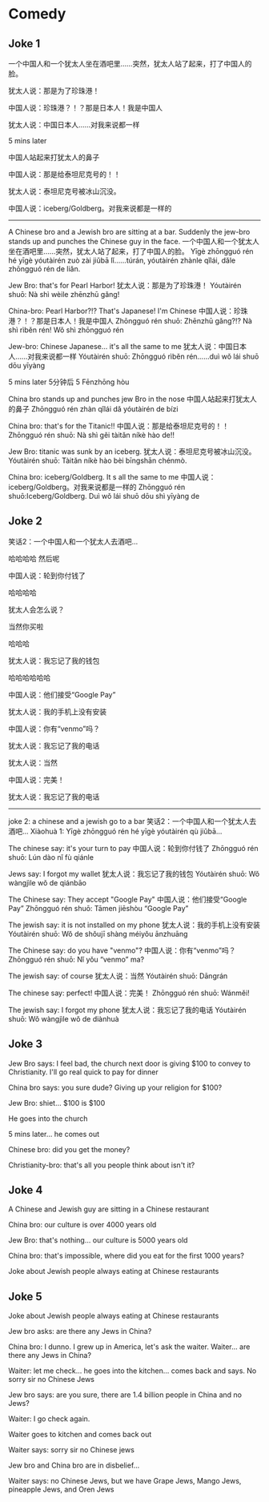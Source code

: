 # Comedy

## Joke 1
一个中国人和一个犹太人坐在酒吧里……突然，犹太人站了起来，打了中国人的脸。

犹太人说：那是为了珍珠港！

中国人说：珍珠港？！？那是日本人！我是中国人

犹太人说：中国日本人……对我来说都一样

5 mins later

中国人站起来打犹太人的鼻子

中国人说：那是给泰坦尼克号的！！

犹太人说：泰坦尼克号被冰山沉没。

中国人说：iceberg/Goldberg。对我来说都是一样的

---

A Chinese bro and a Jewish bro are sitting at a bar. Suddenly the jew-bro stands up and punches the Chinese guy in the face.
一个中国人和一个犹太人坐在酒吧里……突然，犹太人站了起来，打了中国人的脸。
Yīgè zhōngguó rén hé yīgè yóutàirén zuò zài jiǔbā lǐ……túrán, yóutàirén zhànle qǐlái, dǎle zhōngguó rén de liǎn.

Jew Bro: that's for Pearl Harbor!
犹太人说：那是为了珍珠港！
Yóutàirén shuō: Nà shì wèile zhēnzhū gǎng!

China-bro: Pearl Harbor?!? That's Japanese! I'm Chinese
中国人说：珍珠港？！？那是日本人！我是中国人
Zhōngguó rén shuō: Zhēnzhū gǎng?!? Nà shì rìběn rén! Wǒ shì zhōngguó rén

Jew-bro: Chinese Japanese... it's all the same to me
犹太人说：中国日本人……对我来说都一样
Yóutàirén shuō: Zhōngguó rìběn rén……duì wǒ lái shuō dōu yīyàng

5 mins later
5分钟后
5 Fēnzhōng hòu

China bro stands up and punches jew Bro in the nose
中国人站起来打犹太人的鼻子
Zhōngguó rén zhàn qǐlái dǎ yóutàirén de bízi

China bro: that's for the Titanic!!
中国人说：那是给泰坦尼克号的！！
Zhōngguó rén shuō: Nà shì gěi tàitǎn níkè hào de!!

Jew Bro: titanic was sunk by an iceberg.
犹太人说：泰坦尼克号被冰山沉没。
Yóutàirén shuō: Tàitǎn níkè hào bèi bīngshān chénmò.

China bro: iceberg/Goldberg.   It s all the same to me
中国人说：iceberg/Goldberg。对我来说都是一样的
Zhōngguó rén shuō:Iceberg/Goldberg. Duì wǒ lái shuō dōu shì yīyàng de

## Joke 2
笑话2：一个中国人和一个犹太人去酒吧...

哈哈哈哈 然后呢

中国人说：轮到你付钱了

哈哈哈哈

犹太人会怎么说？

当然你买啦

哈哈哈

犹太人说：我忘记了我的钱包

哈哈哈哈哈哈

中国人说：他们接受“Google Pay”

犹太人说：我的手机上没有安装

中国人说：你有“venmo”吗？

犹太人说：我忘记了我的电话

犹太人说：当然

中国人说：完美！

犹太人说：我忘记了我的电话

---

joke 2: a chinese and a jewish go to a bar
笑话2：一个中国人和一个犹太人去酒吧...
Xiàohuà 1: Yīgè zhōngguó rén hé yīgè yóutàirén qù jiǔbā...

The chinese say: it's your turn to pay
中国人说：轮到你付钱了
Zhōngguó rén shuō: Lún dào nǐ fù qiánle

Jews say: I forgot my wallet
犹太人说：我忘记了我的钱包
Yóutàirén shuō: Wǒ wàngjìle wǒ de qiánbāo

The Chinese say: They accept "Google Pay"
中国人说：他们接受“Google Pay”
Zhōngguó rén shuō: Tāmen jiēshòu “Google Pay”

The jewish say: it is not installed on my phone
犹太人说：我的手机上没有安装
Yóutàirén shuō: Wǒ de shǒujī shàng méiyǒu ānzhuāng

The Chinese say: do you have "venmo"?
中国人说：你有“venmo”吗？
Zhōngguó rén shuō: Nǐ yǒu “venmo” ma?

The jewish say: of course
犹太人说：当然
Yóutàirén shuō: Dāngrán

The chinese say: perfect!
中国人说：完美！
Zhōngguó rén shuō: Wánměi!

The jewish say: I forgot my phone
犹太人说：我忘记了我的电话
Yóutàirén shuō: Wǒ wàngjìle wǒ de diànhuà


## Joke 3
Jew Bro says: I feel bad, the church next door is giving $100 to convey to Christianity. I'll go real quick to pay for dinner

China bro says: you sure dude? Giving up your religion for $100?

Jew Bro: shiet... $100 is $100

He goes into the church

5 mins later... he comes out

Chinese bro: did you get the money?

Christianity-bro: that's all you people think about isn't it?


## Joke 4

A Chinese and Jewish guy are sitting in a Chinese restaurant

China bro: our culture is over 4000 years old

Jew Bro: that's nothing... our culture is 5000 years old

China bro: that's impossible, where did you eat for the first 1000 years?

Joke about Jewish people always eating at Chinese restaurants

## Joke 5

Joke about Jewish people always eating at Chinese restaurants

Jew bro asks: are there any Jews in China?

China bro: I dunno. I grew up in America, let's ask the waiter. Waiter... are there any Jews in China?

Waiter: let me check... he goes into the kitchen... comes back and says. No sorry sir no Chinese Jews

Jew bro says: are you sure, there are 1.4 billion people in China and no Jews?

Waiter: I go check again.

Waiter goes to kitchen and comes back out

Waiter says: sorry sir no Chinese jews

Jew bro and China bro are in disbelief...

Waiter says: no Chinese Jews, but we have Grape Jews, Mango Jews, pineapple Jews, and Oren Jews
